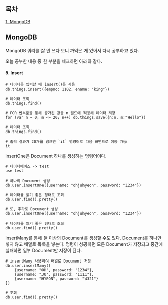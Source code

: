 ## 목차
[1. MongoDB](#mongodb)   

## MongoDB
MongoDB 쿼리를 잘 안 쓰다 보니 까먹은 게 있어서 다시 공부하고 있다.

오늘 공부한 내용 중 한 부분을 체크하면 아래와 같다.

#### 5. Insert
```mongo
# 데이터를 입력할 때 insert()를 사용
db.things.insert({empno: 1102, ename: "king"})

# 데이터 조회
db.things.find()

# FOR 반복문을 통해 증가된 값을 n 필드에 적용해 데이터 저장
for (var n = 0; n <= 20; n++) db.things.save({n:n, m:"Hello"})

# 데이터 조회
db.things.find()

# 출력 결과가 20개를 넘으면 `it` 명령어로 다음 화면으로 이동 가능
it
```

insertOne은 Document 하나를 생성하는 명령어이다.
```mongo
# 데이터베이스 -> test
use test

# 하나의 Document 생성
db.user.insertOne({username: "ohjuhyeon", password: "1234"})

# 데이터를 읽기 좋은 형태로 조회
db.user.find().pretty()

# 또, 추가로 Document 생성
db.user.insertOne({username: "ohjuhyeon", password: "1234"})

# 데이터를 읽기 좋은 형태로 조회
db.user.find().pretty()
```

insertMany를 통해 둘 이상의 Document를 생성할 수도 있다. Document를 하나만 넣지 않고 배열로 목록을 넣는다. 명령이 성공하면 모든 Document가 저장되고 중간에 실패하면 일부 Document만 저장이 된다.
```mongo
# insertMany 사용하여 배열로 Document 저장
db.user.insertMany([
	{username: "OH", password: "1234"},
	{username: "JU", password: "1111"},
	{username: "HYEON", password: "4321"}
])

# 조회
db.user.find().pretty()
```
